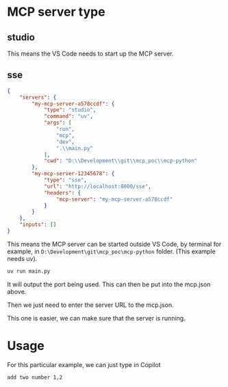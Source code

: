 # MCP server type
## studio
This means the VS Code needs to start up the MCP server. 

## sse
```json
{
	"servers": {
		"my-mcp-server-a578ccdf": {
			"type": "studio",
			"command": "uv",
			"args": [
				"run",
				"mcp",
				"dev",
				".\\main.py"
			],
			"cwd": "D:\\Development\\git\\mcp_poc\\mcp-python"
		},
		"my-mcp-server-12345678": {
			"type": "sse",
			"url": "http://localhost:8000/sse",
			"headers": {
				"mcp-server": "my-mcp-server-a578ccdf"
			}	
		}
	},
	"inputs": []
}
```
This means the MCP server can be started outside VS Code, by terminal for example, in `D:\Development\git\mcp_poc\mcp-python` folder. (This example needs uv).
```bash
uv run main.py
```
It will output the port being used. This can then be put into the mcp.json above.

Then we just need to enter the server URL to the mcp.json. 

This one is easier, we can make sure that the server is running.

# Usage
For this particular example, we can just type in Copilot
```
add two number 1,2
```